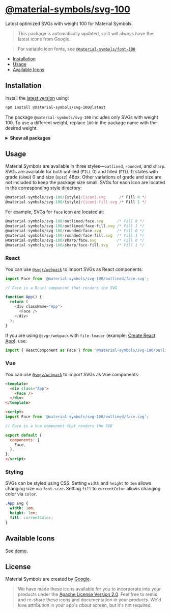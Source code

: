 # [@material-symbols/svg-100](https://github.com/marella/material-symbols/tree/main/svg/100)

Latest optimized SVGs with weight 100 for Material Symbols.

> This package is automatically updated, so it will always have the latest icons from Google.

> For variable icon fonts, see [`@material-symbols/font-100`](https://www.npmjs.com/package/@material-symbols/font-100)

- [Installation](#installation)
- [Usage](#usage)
- [Available Icons](#available-icons)

## Installation

Install the [latest version][releases] using:

```sh
npm install @material-symbols/svg-100@latest
```

The package `@material-symbols/svg-100` includes only SVGs with weight 100. To use a different weight, replace `100` in the package name with the desired weight.

<details>
<summary><strong>Show all packages</strong></summary><br>

| Package                                                                                | Weight |
| :------------------------------------------------------------------------------------- | :----- |
| [`@material-symbols/svg-100`](https://www.npmjs.com/package/@material-symbols/svg-100) | 100    |
| [`@material-symbols/svg-200`](https://www.npmjs.com/package/@material-symbols/svg-200) | 200    |
| [`@material-symbols/svg-300`](https://www.npmjs.com/package/@material-symbols/svg-300) | 300    |
| [`@material-symbols/svg-400`](https://www.npmjs.com/package/@material-symbols/svg-400) | 400    |
| [`@material-symbols/svg-500`](https://www.npmjs.com/package/@material-symbols/svg-500) | 500    |
| [`@material-symbols/svg-600`](https://www.npmjs.com/package/@material-symbols/svg-600) | 600    |
| [`@material-symbols/svg-700`](https://www.npmjs.com/package/@material-symbols/svg-700) | 700    |

</details>

## Usage

Material Symbols are available in three styles&mdash;`outlined`, `rounded`, and `sharp`. SVGs are available for both unfilled (`FILL` 0) and filled (`FILL` 1) states with grade (`GRAD`) 0 and size (`opsz`) 48px. Other variations of grade and size are not included to keep the package size small. SVGs for each icon are located in the corresponding style directory:

```js
@material-symbols/svg-100/{style}/{icon}.svg      /* Fill 0 */
@material-symbols/svg-100/{style}/{icon}-fill.svg /* Fill 1 */
```

For example, SVGs for `face` icon are located at:

```js
@material-symbols/svg-100/outlined/face.svg      /* Fill 0 */
@material-symbols/svg-100/outlined/face-fill.svg /* Fill 1 */
@material-symbols/svg-100/rounded/face.svg       /* Fill 0 */
@material-symbols/svg-100/rounded/face-fill.svg  /* Fill 1 */
@material-symbols/svg-100/sharp/face.svg         /* Fill 0 */
@material-symbols/svg-100/sharp/face-fill.svg    /* Fill 1 */
```

### React

You can use [`@svgr/webpack`](https://www.npmjs.com/package/@svgr/webpack) to import SVGs as React components:

```js
import Face from '@material-symbols/svg-100/outlined/face.svg';

// Face is a React component that renders the SVG

function App() {
  return (
    <div className="App">
      <Face />
    </div>
  );
}
```

If you are using `@svgr/webpack` with `file-loader` (example: [Create React App](https://create-react-app.dev/docs/adding-images-fonts-and-files/#adding-svgs)), use:

```js
import { ReactComponent as Face } from '@material-symbols/svg-100/outlined/face.svg';
```

### Vue

You can use [`@svgv/webpack`](https://www.npmjs.com/package/@svgv/webpack) to import SVGs as Vue components:

```html
<template>
  <div class="App">
    <Face />
  </div>
</template>

<script>
import Face from '@material-symbols/svg-100/outlined/face.svg';

// Face is a Vue component that renders the SVG

export default {
  components: {
    Face,
  },
};
</script>
```

### Styling

SVGs can be styled using CSS. Setting `width` and `height` to `1em` allows changing size via `font-size`. Setting `fill` to `currentColor` allows changing color via `color`.

```css
.App svg {
  width: 1em;
  height: 1em;
  fill: currentColor;
}
```

## Available Icons

See [demo].

## License

Material Symbols are created by [Google](https://github.com/google/material-design-icons#license).

> We have made these icons available for you to incorporate into your products under the [Apache License Version 2.0][license]. Feel free to remix and re-share these icons and documentation in your products.
We'd love attribution in your app's *about* screen, but it's not required.

[releases]: https://github.com/marella/material-symbols/releases
[license]: https://github.com/marella/material-symbols/blob/main/svg/100/LICENSE
[demo]: https://marella.github.io/material-symbols/demo/
